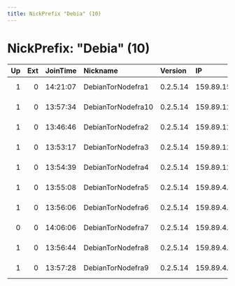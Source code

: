```yaml
---
title: NickPrefix "Debia" (10)
---
```


# NickPrefix: "Debia" (10)

|   Up |   Ext | JoinTime   | Nickname           | Version   | IP           | AS   | CC   |   ORp |   Dirp | OS    | Contact                     |   eFamMembers |
|-----:|------:|:-----------|:-------------------|:----------|:-------------|:-----|:-----|------:|-------:|:------|:----------------------------|--------------:|
|    1 |     0 | 14:21:07   | DebianTorNodefra1  | 0.2.5.14  | 159.89.15.92 | None | us   |  9001 |   9030 | Linux | Person somebody@example.com |             1 |
|    1 |     0 | 13:57:34   | DebianTorNodefra10 | 0.2.5.14  | 159.89.12.0  | None | us   |  9001 |   9030 | Linux | Person somebody@example.com |             1 |
|    1 |     0 | 13:46:46   | DebianTorNodefra2  | 0.2.5.14  | 159.89.12.1  | None | us   |  9001 |   9030 | Linux | Person somebody@example.com |             1 |
|    1 |     0 | 13:53:17   | DebianTorNodefra3  | 0.2.5.14  | 159.89.12.2  | None | us   |  9001 |   9030 | Linux | Person somebody@example.com |             1 |
|    1 |     0 | 13:54:39   | DebianTorNodefra4  | 0.2.5.14  | 159.89.12.3  | None | us   |  9001 |   9030 | Linux | Person somebody@example.com |             1 |
|    1 |     0 | 13:55:08   | DebianTorNodefra5  | 0.2.5.14  | 159.89.4.216 | None | us   |  9001 |   9030 | Linux | Person somebody@example.com |             1 |
|    1 |     0 | 13:56:06   | DebianTorNodefra6  | 0.2.5.14  | 159.89.4.255 | None | us   |  9001 |   9030 | Linux | Person somebody@example.com |             1 |
|    0 |     0 | 14:06:06   | DebianTorNodefra7  | 0.2.5.14  | 159.89.4.208 | None | us   |  9001 |   9030 | Linux | Person somebody@example.com |             1 |
|    1 |     0 | 13:56:44   | DebianTorNodefra8  | 0.2.5.14  | 159.89.4.253 | None | us   |  9001 |   9030 | Linux | Person somebody@example.com |             1 |
|    1 |     0 | 13:57:28   | DebianTorNodefra9  | 0.2.5.14  | 159.89.4.211 | None | us   |  9001 |   9030 | Linux | Person somebody@example.com |             1 |
